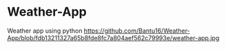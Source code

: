 # Weather-App
Weather app using python
https://github.com/Bantu16/Weather-App/blob/fdb13211327a65b8fde8fc7a804aef562c79993e/weather-app.jpg
